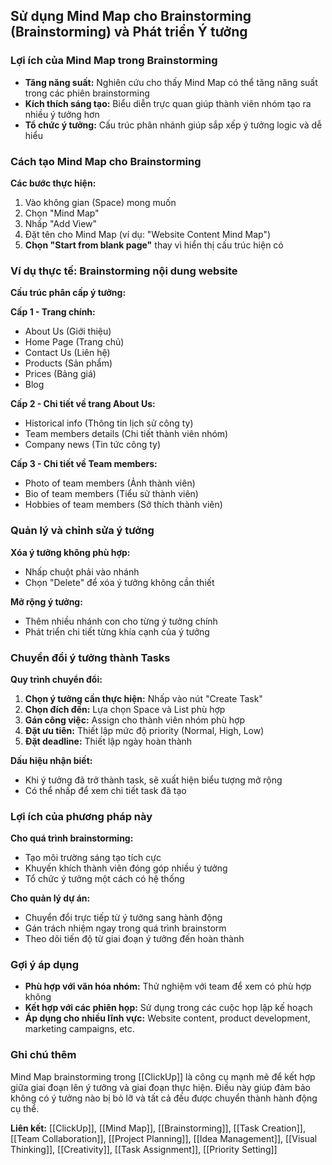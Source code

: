 ## Sử dụng Mind Map cho Brainstorming (Brainstorming) và Phát triển Ý tưởng

### Lợi ích của Mind Map trong Brainstorming

- **Tăng năng suất:** Nghiên cứu cho thấy Mind Map có thể tăng năng suất trong các phiên brainstorming
- **Kích thích sáng tạo:** Biểu diễn trực quan giúp thành viên nhóm tạo ra nhiều ý tưởng hơn
- **Tổ chức ý tưởng:** Cấu trúc phân nhánh giúp sắp xếp ý tưởng logic và dễ hiểu


### Cách tạo Mind Map cho Brainstorming

**Các bước thực hiện:**

1. Vào không gian (Space) mong muốn
2. Chọn "Mind Map"
3. Nhấp "Add View"
4. Đặt tên cho Mind Map (ví dụ: "Website Content Mind Map")
5. **Chọn "Start from blank page"** thay vì hiển thị cấu trúc hiện có

### Ví dụ thực tế: Brainstorming nội dung website

**Cấu trúc phân cấp ý tưởng:**

**Cấp 1 - Trang chính:**

- About Us (Giới thiệu)
- Home Page (Trang chủ)
- Contact Us (Liên hệ)
- Products (Sản phẩm)
- Prices (Bảng giá)
- Blog

**Cấp 2 - Chi tiết về trang About Us:**

- Historical info (Thông tin lịch sử công ty)
- Team members details (Chi tiết thành viên nhóm)
- Company news (Tin tức công ty)

**Cấp 3 - Chi tiết về Team members:**

- Photo of team members (Ảnh thành viên)
- Bio of team members (Tiểu sử thành viên)
- Hobbies of team members (Sở thích thành viên)


### Quản lý và chỉnh sửa ý tưởng

**Xóa ý tưởng không phù hợp:**

- Nhấp chuột phải vào nhánh
- Chọn "Delete" để xóa ý tưởng không cần thiết

**Mở rộng ý tưởng:**

- Thêm nhiều nhánh con cho từng ý tưởng chính
- Phát triển chi tiết từng khía cạnh của ý tưởng


### Chuyển đổi ý tưởng thành Tasks

**Quy trình chuyển đổi:**

1. **Chọn ý tưởng cần thực hiện:** Nhấp vào nút "Create Task"
2. **Chọn đích đến:** Lựa chọn Space và List phù hợp
3. **Gán công việc:** Assign cho thành viên nhóm phù hợp
4. **Đặt ưu tiên:** Thiết lập mức độ priority (Normal, High, Low)
5. **Đặt deadline:** Thiết lập ngày hoàn thành

**Dấu hiệu nhận biết:**

- Khi ý tưởng đã trở thành task, sẽ xuất hiện biểu tượng mở rộng
- Có thể nhấp để xem chi tiết task đã tạo


### Lợi ích của phương pháp này

**Cho quá trình brainstorming:**

- Tạo môi trường sáng tạo tích cực
- Khuyến khích thành viên đóng góp nhiều ý tưởng
- Tổ chức ý tưởng một cách có hệ thống

**Cho quản lý dự án:**

- Chuyển đổi trực tiếp từ ý tưởng sang hành động
- Gán trách nhiệm ngay trong quá trình brainstorm
- Theo dõi tiến độ từ giai đoạn ý tưởng đến hoàn thành


### Gợi ý áp dụng

- **Phù hợp với văn hóa nhóm:** Thử nghiệm với team để xem có phù hợp không
- **Kết hợp với các phiên họp:** Sử dụng trong các cuộc họp lập kế hoạch
- **Áp dụng cho nhiều lĩnh vực:** Website content, product development, marketing campaigns, etc.


### Ghi chú thêm

Mind Map brainstorming trong [[ClickUp]] là công cụ mạnh mẽ để kết hợp giữa giai đoạn lên ý tưởng và giai đoạn thực hiện. Điều này giúp đảm bảo không có ý tưởng nào bị bỏ lỡ và tất cả đều được chuyển thành hành động cụ thể.

**Liên kết:** [[ClickUp]], [[Mind Map]], [[Brainstorming]], [[Task Creation]], [[Team Collaboration]], [[Project Planning]], [[Idea Management]], [[Visual Thinking]], [[Creativity]], [[Task Assignment]], [[Priority Setting]]

